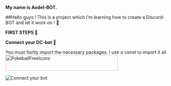 **My name is Aodel-BOT.**

##Hello guys ! This is a project which i'm learning how to create a Discord-BOT and let it work on ! 🐺

**FIRST STEPS 📝**

**Connect your DC-bot  🔌**

You must fisrtly import the necessary packages. I use a const to import it all <img src="https://www.freeiconspng.com/uploads/pokeball-icon-1.png" width="350" 
 alt="PokeballFreeIcons" width="50" height="50" style="max-width: 100%;">

![Connect your bot](https://i.postimg.cc/MZdKsGDq/To-Readme-Connect-DC-Bot.png)
